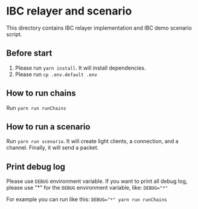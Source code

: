 IBC relayer and scenario
=========================

This directory contains IBC relayer implementation and IBC demo scenario script.

## Before start

1. Please run `yarn install`. It will install dependencies.
2. Please run `cp .env.default .env`

## How to run chains

Run `yarn run runChains`

## How to run a scenario

Run `yarn run scenario`. It will create light clients, a connection, and a channel.
Finally, it will send a packet.

## Print debug log

Please use `DEBUG` environment variable.
If you want to print all debug log,
please use "\*" for the `DEBUG` environment variable, like: `DEBUG="*"`

For example you can run like this: `DEBUG="*" yarn run runChains`
